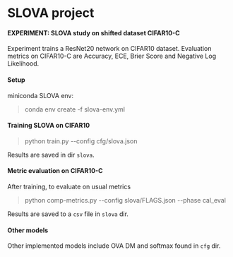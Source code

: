 # SLOVA project
#### EXPERIMENT: SLOVA study on shifted dataset CIFAR10-C
Experiment trains a ResNet20 network on CIFAR10 dataset. Evaluation metrics on CIFAR10-C are Accuracy, ECE, Brier Score and Negative Log Likelihood.
#### Setup
miniconda SLOVA env:
> conda env create -f slova-env.yml

#### Training SLOVA on CIFAR10
> python train.py --config cfg/slova.json

Results are saved in dir ``slova``.
#### Metric evaluation on CIFAR10-C
After training, to evaluate on usual metrics
> python comp-metrics.py --config slova/FLAGS.json --phase cal_eval

Results are saved to a ``csv`` file in ``slova`` dir.

#### Other models
Other implemented models include OVA DM and softmax found in ``cfg`` dir.
